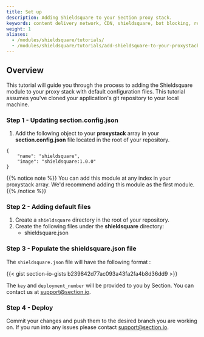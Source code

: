 ```yaml
---
title: Set up
description: Adding Shieldsquare to your Section proxy stack.
keywords: content delivery network, CDN, shieldsquare, bot blocking, reverse proxies, proxy, proxy template, WAF
weight: 1
aliases:
  - /modules/shieldsquare/tutorials/
  - /modules/shieldsquare/tutorials/add-shieldsquare-to-your-proxystack/
---
```


## Overview

This tutorial will guide you through the process to adding the Shieldsquare module to your proxy stack with default configuration files. This tutorial assumes you've cloned your application's git repository to your local machine.

### Step 1 - Updating section.config.json

1. Add the following object to your **proxystack** array in your **section.config.json** file located in the root of your repository.

```
{
    "name": "shieldsquare",
    "image": "shieldsquare:1.0.0"
}
```

{{% notice note %}}
You can add this module at any index in your proxystack array. We'd recommend adding this module as the first module.
{{% /notice %}}

### Step 2 - Adding default files

1. Create a `shieldsquare` directory in the root of your repository.
1. Create the following files under the **shieldsquare** directory:
    * shieldsquare.json

### Step 3 - Populate the shieldsquare.json file

The `shieldsquare.json` file will have the following format :

{{< gist section-io-gists b239842d77ac093a43fa2fa4b8d36dd9 >}}

The `key` and `deployment_number` will be provided to you by Section. You can contact us at support@section.io.

### Step 4 - Deploy

Commit your changes and push them to the desired branch you are working on. If you run into any issues please contact support@section.io.